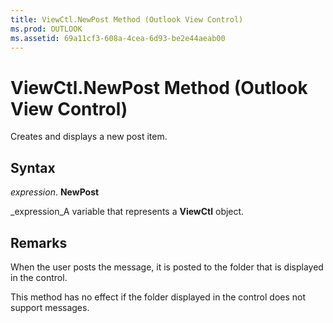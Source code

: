 ```yaml
---
title: ViewCtl.NewPost Method (Outlook View Control)
ms.prod: OUTLOOK
ms.assetid: 69a11cf3-608a-4cea-6d93-be2e44aeab00
---
```



# ViewCtl.NewPost Method (Outlook View Control)

Creates and displays a new post item.


## Syntax

 _expression_. **NewPost**

 _expression_A variable that represents a  **ViewCtl** object.


## Remarks

When the user posts the message, it is posted to the folder that is displayed in the control. 

This method has no effect if the folder displayed in the control does not support messages.


